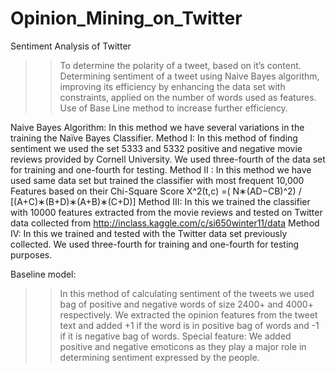 # Opinion_Mining_on_Twitter
Sentiment Analysis of Twitter

>> To determine the polarity of a tweet, based on it’s content.
>> Determining sentiment of a tweet using Naive Bayes algorithm, improving its efficiency by enhancing the data set with constraints, applied on the number of words used as features.
>> Use of Base Line method to increase further efficiency.

Naive Bayes Algorithm:
In this method we have several variations in the training the Naïve Bayes Classifier.
Method I:
In this method of finding sentiment we used the set 5333 and 5332 positive and negative movie reviews provided by Cornell University.
We used three-fourth of the data set for training and one-fourth for testing.
Method II :
In this method we have used same data set but trained the classifier with most frequent 10,000 Features based on their Chi-Square Score
Χ^2(t,c) =( N∗(AD−CB)^2) / [(A+C)∗(B+D)∗(A+B)∗(C+D)]
Method III:
In this we trained the classifier with 10000 features extracted from the movie reviews
and tested on Twitter data collected from http://inclass.kaggle.com/c/si650winter11/data
Method IV:
In this we trained and tested with the Twitter data set previously collected. We used three-fourth for training and one-fourth for testing purposes.


Baseline model:
>> In this method of calculating sentiment of the tweets we used bag of positive and negative words of size 2400+ and 4000+ respectively.
>> We extracted the opinion features from the tweet text and added +1 if the word is in positive bag of words and -1 if it is negative bag of words.
>> Special feature: We added positive and negative emoticons as they play a major role in determining sentiment expressed by the people.
